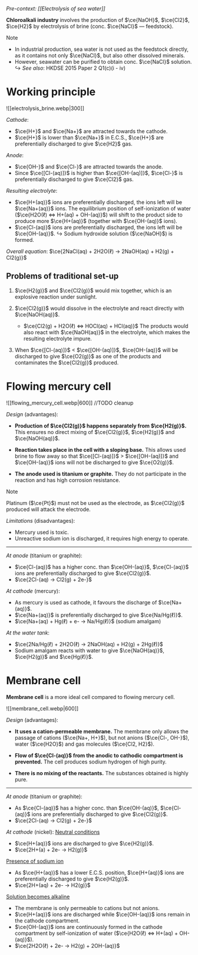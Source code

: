 *Pre-context: [[Electrolysis of sea water]]*

**Chloroalkali industry** involves the production of $\ce{NaOH}$, $\ce{Cl2}$, $\ce{H2}$ by electrolysis of <span class="hi-blue">brine</span> (conc. $\ce{NaCl}$ — feedstock).

> [!note]
> - In industrial production, sea water is not used as the feedstock directly, as it contains not only $\ce{NaCl}$, but also other dissolved minerals.
> - However, seawater can be purified to obtain conc. $\ce{NaCl}$ solution.
> ↪️ *See also*: HKDSE 2015 Paper 2 Q1(c)(i - iv)

# Working principle
![[electrolysis_brine.webp|300]]

*Cathode*:
- $\ce{H+}$ and $\ce{Na+}$ are attracted towards the cathode.
- $\ce{H+}$ is lower than $\ce{Na+}$ in E.C.S., $\ce{H+}$ are preferentially discharged to give $\ce{H2}$ gas.

*Anode*:
- $\ce{OH-}$ and $\ce{Cl-}$ are attracted towards the anode.
- Since $\ce{[Cl-(aq)]}$ is higher than $\ce{[OH-(aq)]}$, $\ce{Cl-}$ is preferentially discharged to give $\ce{Cl2}$ gas.

*Resulting electrolyte*:
- $\ce{H+(aq)}$ ions are preferentially discharged, the ions left will be $\ce{Na+(aq)}$ ions. The equilibrium position of self-ionization of water ($\ce{H2O(ℓ) <=> H+(aq) + OH-(aq)}$) will shift to the product side to produce more $\ce{H+(aq)}$ (together with $\ce{OH-(aq)}$ ions).
- $\ce{Cl-(aq)}$ ions are preferentially discharged, the ions left will be $\ce{OH-(aq)}$.
↪️ Sodium hydroxide solution ($\ce{NaOH}$) is formed.

*Overall equation*:
$\ce{2NaCl(aq) + 2H2O(ℓ) -> 2NaOH(aq) + H2(g) + Cl2(g)}$

## Problems of traditional set-up
1. $\ce{H2(g)}$ and $\ce{Cl2(g)}$ would mix together, which is <span class="hi-green">an explosive reaction under sunlight</span>.

2. $\ce{Cl2(g)}$ would <span class="hi-green">dissolve in the electrolyte and react directly</span> with $\ce{NaOH(aq)}$.
	- $\ce{Cl2(g) + H2O(ℓ) <=> HOCl(aq) + HCl(aq)}$
	  The products would also react with $\ce{NaOH(aq)}$ in the electrolyte, which makes the resulting electrolyte impure.

3. When $\ce{[Cl-(aq)]}$ < $\ce{[OH-(aq)]}$, $\ce{OH-(aq)}$ will be discharged to give $\ce{O2(g)}$ as one of the products and contaminates the $\ce{Cl2(g)}$ produced.

# Flowing mercury cell
![[flowing_mercury_cell.webp|600]]
//TODO cleanup

*Design* (advantages):
- **Production of $\ce{Cl2(g)}$ happens separately from $\ce{H2(g)}$.**
  This ensures no direct mixing of $\ce{Cl2(g)}$, $\ce{H2(g)}$ and $\ce{NaOH(aq)}$.

- **Reaction takes place in the cell with a sloping base.**
  This allows used brine to flow away so that $\ce{[Cl-(aq)]}$ > $\ce{[OH-(aq)]}$ and $\ce{OH-(aq)}$ ions will not be discharged to give $\ce{O2(g)}$.

- **The anode used is titanium or graphite.**
  They do not participate in the reaction and has high corrosion resistance.

> [!note]
> Platinum ($\ce{Pt}$) must not be used as the electrode, as $\ce{Cl2(g)}$ produced will attack the electrode.

*Limitations* (disadvantages):
- Mercury used is toxic.
- Unreactive sodium ion is discharged, it requires high energy to operate.

---

*At anode* (titanium or graphite):
- $\ce{Cl-(aq)}$ has a higher conc. than $\ce{OH-(aq)}$, $\ce{Cl-(aq)}$ ions are preferentially discharged to give $\ce{Cl2(g)}$.
- $\ce{2Cl-(aq) -> Cl2(g) + 2e-}$

*At cathode* (<span class="hi-blue">mercury</span>):
- As mercury is used as cathode, it favours the discharge of $\ce{Na+(aq)}$.
- $\ce{Na+(aq)}$ is preferentially discharged to give $\ce{Na/Hg(ℓ)}$.
- $\ce{Na+(aq) + Hg(ℓ) + e- -> Na/Hg(ℓ)}$ (sodium amalgam)

*At the water tank*:
- $\ce{2Na/Hg(ℓ) + 2H2O(ℓ) -> 2NaOH(aq) + H2(g) + 2Hg(ℓ)}$
- Sodium amalgam reacts with water to give $\ce{NaOH(aq)}$, $\ce{H2(g)}$ and $\ce{Hg(ℓ)}$.

# Membrane cell
**Membrane cell** is a more ideal cell compared to flowing mercury cell.

![[membrane_cell.webp|600]]

*Design* (advantages):
- **It uses a cation-permeable membrane.**
  The membrane only allows the passage of cations ($\ce{Na+, H+}$), but not anions ($\ce{Cl-, OH-}$), water ($\ce{H2O}$) and gas molecules ($\ce{Cl2, H2}$).

- **Flow of $\ce{Cl-(aq)}$ from the anodic to cathodic compartment is prevented.**
  The cell produces sodium hydrogen of high purity.

- **There is no mixing of the reactants.**
  The substances obtained is highly pure.

---

*At anode* (titanium or graphite):
- As $\ce{Cl-(aq)}$ has a higher conc. than $\ce{OH-(aq)}$, $\ce{Cl-(aq)}$ ions are preferentially discharged to give $\ce{Cl2(g)}$.
- $\ce{2Cl-(aq) -> Cl2(g) + 2e-}$

*At cathode* (<span class="hi-blue">nickel</span>):
<u>Neutral conditions</u>
- $\ce{H+(aq)}$ ions are discharged to give $\ce{H2(g)}$.
- $\ce{2H+(a) + 2e- -> H2(g)}$

<u>Presence of sodium ion</u>
- As $\ce{H+(aq)}$ has a lower E.C.S. position, $\ce{H+(aq)}$ ions are preferentially discharged to give $\ce{H2(g)}$.
- $\ce{2H+(aq) + 2e- -> H2(g)}$

<u>Solution becomes alkaline</u>
- The membrane is only permeable to cations but not anions.
- $\ce{H+(aq)}$ ions are discharged while $\ce{OH-(aq)}$ ions remain in the cathode compartment.
- $\ce{OH-(aq)}$ ions are continuously formed in the cathode compartment by self-ionization of water ($\ce{H2O(ℓ) <=> H+(aq) + OH-(aq)}$).
- $\ce{2H2O(ℓ) + 2e- -> H2(g) + 2OH-(aq)}$
